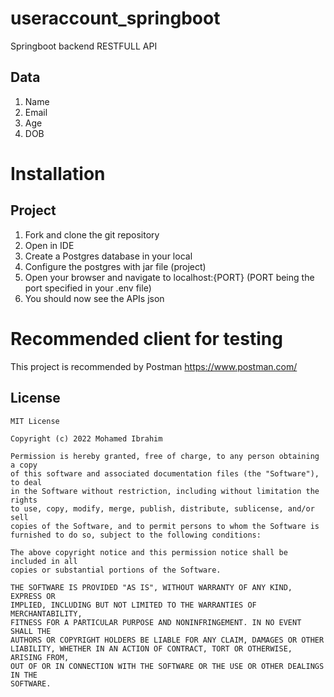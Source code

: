 # useraccount_springboot
Springboot backend RESTFULL API

## Data

1. Name
2. Email
3. Age
4. DOB

# Installation

## Project

1. Fork and clone the git repository
2. Open in IDE
3. Create a Postgres database in your local
4. Configure the postgres with jar file (project)
5. Open your browser and navigate to localhost:{PORT} (PORT being the port specified in your .env file)
6. You should now see the APIs json

# Recommended client for testing

This project is recommended by Postman https://www.postman.com/

## License 

```
MIT License

Copyright (c) 2022 Mohamed Ibrahim

Permission is hereby granted, free of charge, to any person obtaining a copy
of this software and associated documentation files (the "Software"), to deal
in the Software without restriction, including without limitation the rights
to use, copy, modify, merge, publish, distribute, sublicense, and/or sell
copies of the Software, and to permit persons to whom the Software is
furnished to do so, subject to the following conditions:

The above copyright notice and this permission notice shall be included in all
copies or substantial portions of the Software.

THE SOFTWARE IS PROVIDED "AS IS", WITHOUT WARRANTY OF ANY KIND, EXPRESS OR
IMPLIED, INCLUDING BUT NOT LIMITED TO THE WARRANTIES OF MERCHANTABILITY,
FITNESS FOR A PARTICULAR PURPOSE AND NONINFRINGEMENT. IN NO EVENT SHALL THE
AUTHORS OR COPYRIGHT HOLDERS BE LIABLE FOR ANY CLAIM, DAMAGES OR OTHER
LIABILITY, WHETHER IN AN ACTION OF CONTRACT, TORT OR OTHERWISE, ARISING FROM,
OUT OF OR IN CONNECTION WITH THE SOFTWARE OR THE USE OR OTHER DEALINGS IN THE
SOFTWARE.
```



